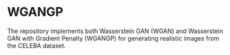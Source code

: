 # WGANGP
The repository implements both Wasserstein GAN (WGAN) and Wasserstein GAN with Gradient Penalty (WGANGP) for generating realistic images from the CELEBA dataset. 
